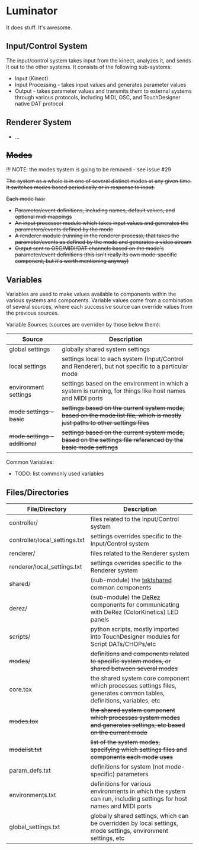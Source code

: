 # Luminator
It does stuff. It's awesome.

## Input/Control System

The input/control system takes input from the kinect, analyzes it, and sends it out to the other systems. It consists of the following sub-systems:

* Input (Kinect)
* Input Processing - takes input values and generates parameter values
* Output - takes parameter values and transmits them to external systems through various protocols, including MIDI, OSC, and TouchDesigner native DAT protocol

## Renderer System

* ...

## ~~Modes~~

!!! NOTE: the modes system is going to be removed - see issue #29

~~The system as a whole is in one of several distinct modes at any given time. It switches modes based periodically or in response to input.~~

~~Each mode has:~~
* ~~Parameter/event definitions, including names, default values, and optional midi mappings~~
* ~~An input processor module which takes input values and generates the parameters/events defined by the mode~~
* ~~A renderer module (running in the renderer process), that takes the parameter/events as defined by the mode and generates a video stream~~
* ~~Output sent to OSC/MIDI/DAT channels based on the mode's parameter/event definitions (this isn't really its own mode-specific component, but it's worth mentioning anyway)~~

## Variables
Variables are used to make values available to components within the various systems and components.
Variable values come from a combination of several sources, where each successive source can override values from the previous sources.

Variable Sources (sources are overriden by those below them):

Source | Description
-------|------------
global settings | globally shared system settings
local settings | settings local to each system (Input/Control and Renderer), but not specific to a particular mode
environment settings | settings based on the environment in which a system is running, for things like host names and MIDI ports
~~mode settings - basic~~ | ~~settings based on the current system mode, based on the mode list file, which is mostly just paths to other settings files~~
~~mode settings - additional~~ | ~~settings based on the current system mode, based on the settings file referenced by the basic mode settings~~

Common Variables:
* TODO: list commonly used variables

## Files/Directories
File/Directory | Description
---------------|------------
controller/ | files related to the Input/Control system
controller/local_settings.txt | settings overrides specific to the Input/Control system
renderer/ | files related to the Renderer system
renderer/local_settings.txt | settings overrides specific to the Renderer system
shared/ | (sub-module) the [tektshared](http://www.github.com/t3kt/tektshared) common components
derez/ | (sub-module) the [DeRez](http://www.github.com/t3kt/DeRez) components for communicating with DeRez (ColorKinetics) LED panels
scripts/ | python scripts, mostly imported into TouchDesigner modules for Script DATs/CHOPs/etc
~~modes/~~ | ~~definitions and components related to specific system modes, or shared between several modes~~
core.tox | the shared system core component which processes settings files, generates common tables, definitions, variables, etc
~~modes.tox~~ | ~~the shared system component which processes system modes and generates settings, etc based on the current mode~~
~~modelist.txt~~ | ~~list of the system modes, specifying which settings files and components each mode uses~~
param_defs.txt | definitions for system (not mode-specific) parameters
environments.txt | definitions for various environments in which the system can run, including settings for host names and MIDI ports
global_settings.txt | globally shared settings, which can be overridden by local settings, mode settings, environment settings, etc
